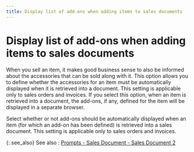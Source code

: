 ```yaml
---
title: Display list of add-ons when adding items to sales documents
---
```


# Display list of add-ons  when adding items to sales documents


When you sell an item, it makes good business sense to also be informed  about the accessories that can be sold along with it. This option allows  you to define whether the accessories for an item must be automatically  displayed when it is retrieved into a document. This setting is applicable  only to sales orders and invoices. If you select this option, when an  item is retrieved into a document, the add-ons,  if any, defined for the item will be displayed in a separate browser.


Select whether or not add-ons should be automatically displayed when  an item (for which an add-on has been defined) is retrieved into a sales  document. This setting is applicable only to sales orders and invoices.


{:.see_also}
See also
: [Prompts  - Sales Document - Sales Document 2]({{site.bp_baseurl}}/flow-ctrl/ctrl/doc-frm/prompts/sales-prompts/prompts_sales_document_sales_document_2.html)
